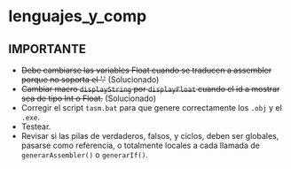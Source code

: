 # lenguajes_y_comp

## IMPORTANTE

* ~~Debe cambiarse las variables Float cuando se traducen a assembler porque no soporta el '.'~~ (Solucionado)
* ~~Cambiar macro `displayString` por `displayFloat` cuando el id a mostrar sea de tipo Int o Float.~~ (Solucionado)
* Corregir el script `tasm.bat` para que genere correctamente los `.obj` y el `.exe`.
* Testear.
* Revisar si las pilas de verdaderos, falsos, y ciclos, deben ser globales, pasarse como referencia, o totalmente locales a cada llamada de `generarAssembler()` o `generarIf()`.

